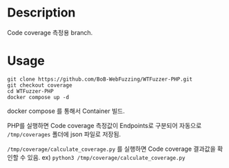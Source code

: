 # Description
Code coverage 측정용 branch.

# Usage
```
git clone https://github.com/BoB-WebFuzzing/WTFuzzer-PHP.git
git checkout coverage
cd WTFuzzer-PHP
docker compose up -d
```

docker compose 를 통해서 Container 빌드.

PHP를 실행하면 Code coverage 측정값이 Endpoints로 구분되어 자동으로 `/tmp/coverages` 폴더에 json 파일로 저장됨.

`/tmp/coverage/calculate_coverage.py` 를 실행하면 Code coverage 결과값을 확인할 수 있음.
ex) `python3 /tmp/coverage/calculate_coverage.py`
